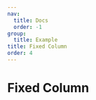 ```yaml
---
nav:
  title: Docs
  order: -1
group:
  title: Example
title: Fixed Column
order: 4
---
```


# Fixed Column


<code src="../../../src/fixed-column.tsx" title="Fixed Column" desc="You can fix the left and right columns of the table" />

